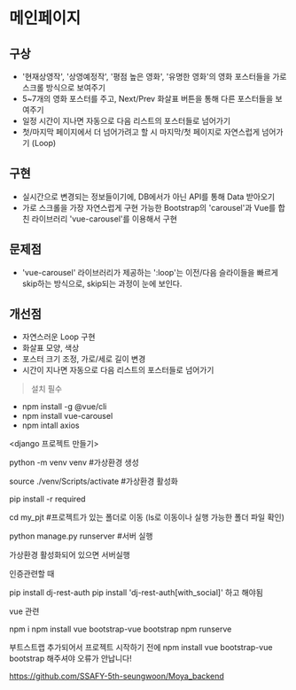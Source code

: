 # 메인페이지

## 구상
- '현재상영작', '상영예정작', '평점 높은 영화', '유명한 영화'의 영화 포스터들을 가로 스크롤 방식으로 보여주기
- 5~7개의 영화 포스터를 주고, Next/Prev 화살표 버튼을 통해 다른 포스터들을 보여주기
- 일정 시간이 지나면 자동으로 다음 리스트의 포스터들로 넘어가기
- 첫/마지막 페이지에서 더 넘어가려고 할 시 마지막/첫 페이지로 자연스럽게 넘어가기 (Loop)

## 구현
- 실시간으로 변경되는 정보들이기에, DB에서가 아닌 API를 통해 Data 받아오기
- 가로 스크롤을 가장 자연스럽게 구현 가능한 Bootstrap의 'carousel'과 Vue를 합친 라이브러리 'vue-carousel'를 이용해서 구현

## 문제점
- 'vue-carousel' 라이브러리가 제공하는 ':loop'는 이전/다음 슬라이들을 빠르게 skip하는 방식으로, skip되는 과정이 눈에 보인다.

## 개선점
- 자연스러운 Loop 구현
- 화살표 모양, 색상
- 포스터 크기 조정, 가로/세로 길이 변경
- 시간이 지나면 자동으로 다음 리스트의 포스터들로 넘어가기

> 설치 필수
- npm install -g @vue/cli
- npm install vue-carousel
- npm intall axios

<django 프로젝트 만들기>

python -m venv venv  #가상환경 생성

source ./venv/Scripts/activate  #가상환경 활성화

pip install -r required

cd my_pjt  #프로젝트가 있는 폴더로 이동 (ls로 이동이나 실행 가능한 폴더 파일 확인)

python manage.py runserver  #서버 실행


가상환경 활성화되어 있으면 서버실행


인증관련할 때

pip install dj-rest-auth
pip install 'dj-rest-auth[with_social]'
하고 해야됨

vue 관련

npm i
npm install vue bootstrap-vue bootstrap
npm runserve

부트스트랩 추가되어서 프로젝트 시작하기 전에  npm install vue bootstrap-vue bootstrap
해주셔야 오류가 안납니다!

https://github.com/SSAFY-5th-seungwoon/Moya_backend